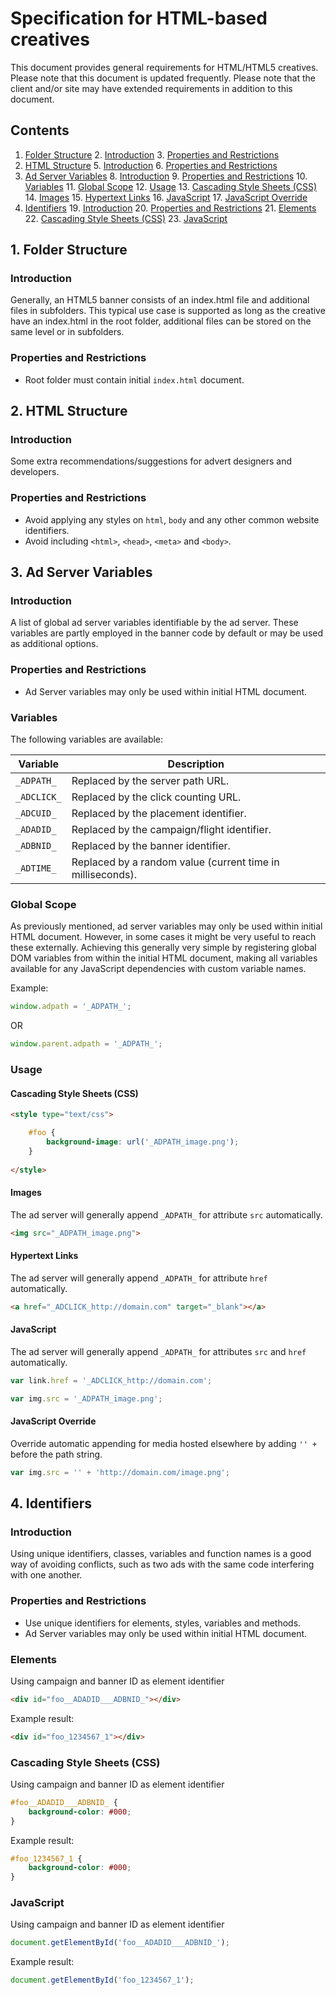 # Specification for HTML-based creatives

This document provides general requirements for HTML/HTML5 creatives. Please note that this document is updated frequently. Please note that the client and/or site may have extended requirements in addition to this document.

## Contents
1. [Folder Structure](https://github.com/fredrikborggren/ADTECH-creativespec/blob/master/README.md#1-folder-structure)
		2. [Introduction](https://github.com/fredrikborggren/ADTECH-creativespec/blob/master/README.md#introduction)
		3. [Properties and Restrictions](https://github.com/fredrikborggren/ADTECH-creativespec/blob/master/README.md#properties-and-restrictions)
4. [HTML Structure](https://github.com/fredrikborggren/ADTECH-creativespec/blob/master/README.md#2-html-structure)
	5. [Introduction](https://github.com/fredrikborggren/ADTECH-creativespec/blob/master/README.md#introduction-1)
	6. [Properties and Restrictions](https://github.com/fredrikborggren/ADTECH-creativespec/blob/master/README.md#properties-and-restrictions-1)
7. [Ad Server Variables](https://github.com/fredrikborggren/ADTECH-creativespec/blob/master/README.md#3-ad-server-variables)
	8. [Introduction](https://github.com/fredrikborggren/ADTECH-creativespec/blob/master/README.md#introduction-2)
	9. [Properties and Restrictions](https://github.com/fredrikborggren/ADTECH-creativespec/blob/master/README.md#properties-and-restrictions-2)
	10. [Variables](https://github.com/fredrikborggren/ADTECH-creativespec/blob/master/README.md#variables)
	11. [Global Scope](https://github.com/fredrikborggren/ADTECH-creativespec/blob/master/README.md#global-scope)
	12. [Usage](https://github.com/fredrikborggren/ADTECH-creativespec/blob/master/README.md#usage)
		13. [Cascading Style Sheets (CSS)](https://github.com/fredrikborggren/ADTECH-creativespec/blob/master/README.md#cascading-style-sheets-css)
		14. [Images](https://github.com/fredrikborggren/ADTECH-creativespec/blob/master/README.md#images)
		15. [Hypertext Links](https://github.com/fredrikborggren/ADTECH-creativespec/blob/master/README.md#hypertext-links)
		16. [JavaScript](https://github.com/fredrikborggren/ADTECH-creativespec/blob/master/README.md#javascript)
		17. [JavaScript Override](https://github.com/fredrikborggren/ADTECH-creativespec/blob/master/README.md#javascript-override)
18. [Identifiers](https://github.com/fredrikborggren/ADTECH-creativespec/blob/master/README.md#4-identifiers)
	19. [Introduction](https://github.com/fredrikborggren/ADTECH-creativespec/blob/master/README.md#introduction-3)
	20. [Properties and Restrictions](https://github.com/fredrikborggren/ADTECH-creativespec/blob/master/README.md#properties-and-restrictions-3)
	21. [Elements](https://github.com/fredrikborggren/ADTECH-creativespec/blob/master/README.md#elements)
	22. [Cascading Style Sheets (CSS)](https://github.com/fredrikborggren/ADTECH-creativespec/blob/master/README.md#cascading-style-sheets-css-1)
	23. [JavaScript](https://github.com/fredrikborggren/ADTECH-creativespec/blob/master/README.md#javascript-1)

## 1. Folder Structure

### Introduction

Generally, an HTML5 banner consists of an index.html file and additional files in subfolders. This typical use case is supported as long as the creative have an index.html in the root folder, additional files can be stored on the same level or in subfolders.

### Properties and Restrictions

* Root folder must contain initial `index.html` document.

## 2. HTML Structure

### Introduction

Some extra recommendations/suggestions for advert designers and developers.

### Properties and Restrictions

* Avoid applying any styles on `html`,  `body` and any other common website identifiers.
* Avoid including `<html>`, `<head>`, `<meta>` and `<body>`.

## 3. Ad Server Variables

### Introduction

A list of global ad server variables identifiable by the ad server. These variables are partly employed in the banner code by default or may be used as additional options.

### Properties and Restrictions

* Ad Server variables may only be used within initial HTML document.

### Variables

The following variables are available:

Variable | Description
---------|------------
`_ADPATH_` | Replaced by the server path URL.
`_ADCLICK_` | Replaced by the click counting URL.
`_ADCUID_` | Replaced by the placement identifier.
`_ADADID_` | Replaced by the campaign/flight identifier.
`_ADBNID_` | Replaced by the banner identifier.
`_ADTIME_` | Replaced by a random value (current time in milliseconds).

### Global Scope

As previously mentioned, ad server variables may only be used within initial HTML document. However, in some cases it might be very useful to reach these externally. Achieving this generally very simple by registering global DOM variables from within the initial HTML document, making all variables available for any JavaScript dependencies with custom variable names.

Example:

```javascript
window.adpath = '_ADPATH_';
```

OR

```javascript
window.parent.adpath = '_ADPATH_';
```
### Usage

#### Cascading Style Sheets (CSS)

```html
<style type="text/css">

	#foo {
		background-image: url('_ADPATH_image.png');
	}
	
</style>
```

#### Images

The ad server will generally append `_ADPATH_` for attribute `src` automatically.

```html
<img src="_ADPATH_image.png">
```

#### Hypertext Links

The ad server will generally append `_ADPATH_` for attribute `href` automatically.

```html
<a href="_ADCLICK_http://domain.com" target="_blank"></a>
```

#### JavaScript

The ad server will generally append `_ADPATH_` for attributes `src` and `href` automatically. 

```javascript
var link.href = '_ADCLICK_http://domain.com';
```

```javascript
var img.src = '_ADPATH_image.png';
```

#### JavaScript Override

Override automatic appending for media hosted elsewhere by adding `'' + ` before the path string.

```javascript
var img.src = '' + 'http://domain.com/image.png';
```

## 4. Identifiers

### Introduction

Using unique identifiers, classes, variables and function names is a good way of avoiding conflicts, such as two ads with the same code interfering with one another.

### Properties and Restrictions

* Use unique identifiers for elements, styles, variables and methods.
* Ad Server variables may only be used within initial HTML document.

### Elements

Using campaign and banner ID as element identifier

```html
<div id="foo__ADADID___ADBNID_"></div>
```

Example result:

```html
<div id="foo_1234567_1"></div>
```

### Cascading Style Sheets (CSS)

Using campaign and banner ID as element identifier

```css
#foo__ADADID___ADBNID_ {
	background-color: #000;
}
```

Example result:

```css
#foo_1234567_1 {
	background-color: #000;
}
```

### JavaScript

Using campaign and banner ID as element identifier

```javascript
document.getElementById('foo__ADADID___ADBNID_');
```

Example result:

```javascript
document.getElementById('foo_1234567_1');
```
